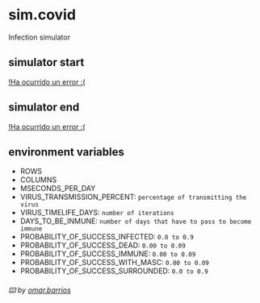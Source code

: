 # sim.covid
Infection simulator

## simulator start
[!Ha ocurrido un error :(](https://github.com/OmarBarrios/sim.covid/blob/develop/src/main/java/edaii/simcovid/utils/Captura.PNG)

## simulator end
[!Ha ocurrido un error :(](https://github.com/OmarBarrios/sim.covid/blob/develop/src/main/java/edaii/simcovid/utils/Captura2.PNG)

## environment variables
 - ROWS
 - COLUMNS
 - MSECONDS_PER_DAY
 - VIRUS_TRANSMISSION_PERCENT: `percentage of transmitting the virus` 
 - VIRUS_TIMELIFE_DAYS: `number of iterations`
 - DAYS_TO_BE_INMUNE: `number of days that have to pass to become immune`
 - PROBABILITY_OF_SUCCESS_INFECTED: `0.0 to 0.9`
 - PROBABILITY_OF_SUCCESS_DEAD: `0.00 to 0.09`
 - PROBABILITY_OF_SUCCESS_IMMUNE: `0.00 to 0.09`
 - PROBABILITY_OF_SUCCESS_WITH_MASC: `0.00 to 0.09`
 - PROBABILITY_OF_SUCCESS_SURROUNDED: `0.0 to 0.9`

###### ⌨️ by [omar.barrios]()

